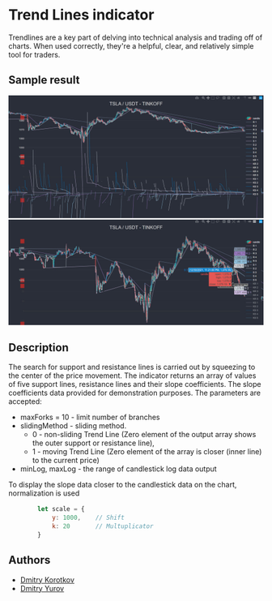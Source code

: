 # Trend Lines indicator

Trendlines are a key part of delving into technical analysis and trading off of charts. When used correctly, they're a helpful, clear, and relatively simple tool for traders.

## Sample result

![Trend lines provided by the indicator](./sample.jpg)
![Trend lines provided by the indicator - magnified](./sample2.jpg)

## Description

The search for support and resistance lines is carried out by squeezing to the center of the price movement.
The indicator returns an array of values of five support lines, resistance lines and their slope coefficients. The slope coefficients data provided for demonstration purposes.
The parameters are accepted:
* maxForks = 10 - limit number of branches
* slidingMethod - sliding method.
  * 0 - non-sliding Trend Line (Zero element of the output array shows the outer support or resistance line),
  * 1 - moving Trend Line (Zero element of the array is closer (inner line) to the current price)
* minLog, maxLog - the range of candlestick log data output

To display the slope data closer to the candlestick data on the chart, normalization is used
```javascript
        let scale = {
            y: 1000,    // Shift
            k: 20       // Multuplicator
        }
```

## Authors
* [Dmitry Korotkov](https://github.com/inimatic)
* [Dmitry Yurov](https://github.com/BusinessDuck)

